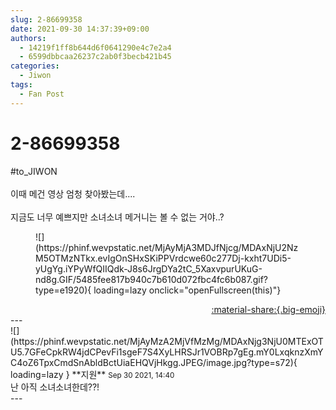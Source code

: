 ```yaml
---
slug: 2-86699358
date: 2021-09-30 14:37:39+09:00
authors:
  - 14219f1ff8b644d6f0641290e4c7e2a4
  - 6599dbbcaa26237c2ab0f3becb421b45
categories:
  - Jiwon
tags:
  - Fan Post
---
```


# 2-86699358

<div class="post-container" markdown="1">
<div class="content-container md-sidebar__scrollwrap" markdown="1">

\#to_JIWON<br><br>이때 메건 영상 엄청 찾아봤는데....<br><br>지금도 너무 예쁘지만 소녀소녀 메거니는 볼 수 없는 거야..?
<figure markdown="1">
![](https://phinf.wevpstatic.net/MjAyMjA3MDJfNjcg/MDAxNjU2NzM5OTMzNTkx.evIgOnSHxSKiPPVrdcwe60c277Dj-kxht7UDi5-yUgYg.iYPyWfQIIQdk-J8s6JrgDYa2tC_5XaxvpurUKuG-nd8g.GIF/5485fee817b940c7b610d072fbc4fc6b087.gif?type=e1920){ loading=lazy onclick="openFullscreen(this)"}
</figure>


</div>
</div>

<div style="text-align: right;" markdown="1">
<a href="https://weverse.io/fromis9/fanpost/2-86699358" style="text-align: right;">:material-share:{.big-emoji}</a>
</div>
---

<div class="comments-container md-sidebar__scrollwrap" markdown="1">
<div class="comment" markdown="1">
<div class='id-container' markdown="1">
![](https://phinf.wevpstatic.net/MjAyMzA2MjVfMzMg/MDAxNjg3NjU0MTExOTU5.7GFeCpkRW4jdCPevFi1sgeF7S4XyLHRSJr1VOBRp7gEg.mY0LxqknzXmYC4oZ6TpxCmdSnAbldBctUiaEHQVjHkgg.JPEG/image.jpg?type=s72){ loading=lazy }
**<span class="artist">지원</span>** <small>Sep 30 2021, 14:40</small><br>
</div>
<div class='comment-body' markdown="1">
난 아직 소녀소녀한데??!
</div>
</div>
</div>
---
